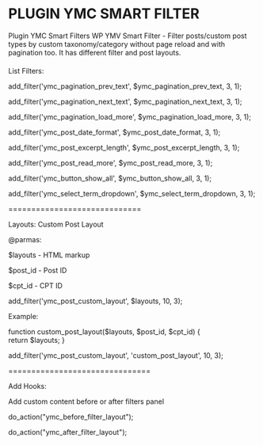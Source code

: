 #  PLUGIN YMC SMART FILTER
Plugin YMC Smart Filters WP
YMV Smart Filter - Filter posts/custom post types by custom taxonomy/category without page reload and with pagination too. It has different filter and post layouts.

####
List Filters:

add_filter('ymc_pagination_prev_text', $ymc_pagination_prev_text, 3, 1);

add_filter('ymc_pagination_next_text', $ymc_pagination_next_text, 3, 1);

add_filter('ymc_pagination_load_more', $ymc_pagination_load_more, 3, 1);

add_filter('ymc_post_date_format', $ymc_post_date_format, 3, 1);

add_filter('ymc_post_excerpt_length', $ymc_post_excerpt_length, 3, 1);

add_filter('ymc_post_read_more', $ymc_post_read_more, 3, 1);

add_filter('ymc_button_show_all', $ymc_button_show_all, 3, 1);

add_filter('ymc_select_term_dropdown', $ymc_select_term_dropdown, 3, 1);

=============================

Layouts:
Custom Post Layout

@parmas: 

$layouts - HTML markup

$post_id - Post ID

$cpt_id - CPT ID

add_filter('ymc_post_custom_layout', $layouts, 10, 3);

Example:

function custom_post_layout($layouts, $post_id, $cpt_id) {   
   return $layouts;
}

add_filter('ymc_post_custom_layout', 'custom_post_layout', 10, 3);

===============================

Add Hooks:

Add custom content before or after filters panel

do_action("ymc_before_filter_layout");

do_action("ymc_after_filter_layout");




